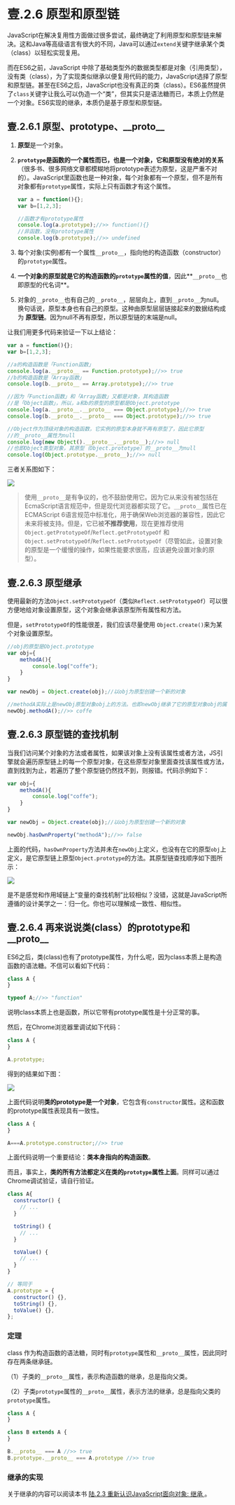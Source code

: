 # 壹.2.6 原型和原型链

JavaScript在解决复用性方面做过很多尝试，最终确定了利用原型和原型链来解决。这和Java等高级语言有很大的不同，Java可以通过`extend`关键字继承某个类（class）以轻松实现复用。

而在ES6之前，JavaScript 中除了基础类型外的数据类型都是对象（引用类型），没有类（class），为了实现类似继承以便复用代码的能力，JavaScript选择了原型和原型链。甚至在ES6之后，JavaScript也没有真正的类（class）。ES6虽然提供了`class`关键字让我么可以伪造一个“类”，但其实只是语法糖而已，本质上仍然是一个对象。ES6实现的继承，本质仍是基于原型和原型链。

## 壹.2.6.1 原型、prototype、\_\_**proto\_\_**

1. **原型**是一个对象。
2. **`prototype`是函数的一个属性而已，也是一个对象，它和原型没有绝对的关系**（很多书、很多网络文章都模糊地将prototype表述为原型，这是严重不对的）。JavaScript里函数也是一种对象，每个对象都有一个原型，但不是所有对象都有`prototype`属性，实际上只有函数才有这个属性。

   ```javascript
   var a = function(){};
   var b=[1,2,3];

   //函数才有prototype属性
   console.log(a.prototype);//>> function(){}
   //非函数，没有prototype属性
   console.log(b.prototype);//>> undefined

   ```

3. 每个对象\(实例\)都有一个属性`__proto__`，指向他的构造函数（constructor）的`prototype`属性。
4. **一个对象的原型就是它的构造函数的`prototype`属性的值**，因此**`__proto__`也即原型的代名词**。
5. 对象的`__proto__`也有自己的`__proto__`，层层向上，直到`__proto__`为null。换句话说，原型本身也有自己的原型。这种由原型层层链接起来的数据结构成为 **原型链**。因为null不再有原型，所以原型链的末端是null。

让我们用更多代码来验证一下以上结论：

```javascript
var a = function(){};
var b=[1,2,3];

//a的构造函数是「Function函数」
console.log(a.__proto__ == Function.prototype);//>> true
//b的构造函数是「Array函数」
console.log(b.__proto__ == Array.prototype);//>> true

//因为「Function函数」和「Array函数」又都是对象，其构造函数
//是「Object函数」，所以，a和b的原型的原型都是Object.prototype
console.log(a.__proto__.__proto__ === Object.prototype);//>> true
console.log(b.__proto__.__proto__ === Object.prototype);//>> true

//Object作为顶级对象的构造函数，它实例的原型本身就不再有原型了，因此它原型
//的__proto__属性为null
console.log(new Object().__proto__.__proto__);//>> null
//也即Object类型对象，其原型（Object.prototype）的__proto__为null
console.log(Object.prototype.__proto__);//>> null
```

三者关系图如下：

![](../.gitbook/assets/image%20%288%29.png)

> 使用`__proto__`是有争议的，也不鼓励使用它。因为它从来没有被包括在EcmaScript语言规范中，但是现代浏览器都实现了它。`__proto__`属性已在ECMAScript 6语言规范中标准化，用于确保Web浏览器的兼容性，因此它未来将被支持。但是，它已被**不推荐使用**，现在更推荐使用`Object.getPrototypeOf`/`Reflect.getPrototypeOf` 和`Object.setPrototypeOf`/`Reflect.setPrototypeOf`（尽管如此，设置对象的原型是一个缓慢的操作，如果性能要求很高，应该避免设置对象的原型）。

## 壹.2.6.3 原型继承

使用最新的方法`Object.setPrototypeOf`（类似`Reflect.setPrototypeOf`）可以很方便地给对象设置原型，这个对象会继承该原型所有属性和方法。

但是，`setPrototypeOf`的性能很差，我们应该尽量使用 `Object.create()`来为某个对象设置原型。

```javascript
//obj的原型是Object.prototype
var obj={
    methodA(){
        console.log("coffe");
    }
}

var newObj = Object.create(obj);//以obj为原型创建一个新的对象

//methodA实际上是newObj原型对象obj上的方法。也即newObj继承了它的原型对象obj的属性和方法。
newObj.methodA();//>> coffe
```

## 壹.2.6.3 原型链的查找机制

当我们访问某个对象的方法或者属性，如果该对象上没有该属性或者方法，JS引擎就会遍历原型链上的每一个原型对象，在这些原型对象里面查找该属性或方法，直到找到为止，若遍历了整个原型链仍然找不到，则报错。代码示例如下：

```javascript
var obj={
    methodA(){
        console.log("coffe");
    }
}

var newObj = Object.create(obj);//以obj为原型创建一个新的对象

newObj.hasOwnProperty("methodA");//>> false
```

上面的代码，`hasOwnProperty`方法并未在`newObj`上定义，也没有在它的原型`obj`上定义，是它原型链上原型`Object.prototype`的方法。其原型链查找顺序如下图所示：

![](../.gitbook/assets/image%20%287%29.png)

是不是感觉和作用域链上“变量的查找机制”比较相似？没错，这就是JavaScript所遵循的设计美学之一：归一化。你也可以理解成一致性、相似性。

## 壹.2.6.4 再来说说类\(class）的prototype和\_\_proto\_\_

ES6之后，类\(class\)也有了prototype属性，为什么呢，因为class本质上是构造函数的语法糖。不信可以看如下代码：

```javascript
class A {
}

typeof A;//>> "function"
```

说明class本质上也是函数，所以它带有prototype属性是十分正常的事。

然后，在Chrome浏览器里调试如下代码：

```javascript
class A {
}

A.prototype;
```

得到的结果如下图：

![](../.gitbook/assets/1.2.6.4.1.png)

上面代码说明**类的prototype是一个对象**，它包含有`constructor`属性。这和函数的prototype属性表现具有一致性。

```javascript
class A {
}

A===A.prototype.constructor;//>> true
```

上面代码说明一个重要结论：**类本身指向的构造函数**。

而且，事实上，**类的所有方法都定义在类的`prototype`属性上面**。同样可以通过Chrome调试验证，请自行验证。

```javascript
class A{
  constructor() {
    // ...
  }

  toString() {
    // ...
  }

  toValue() {
    // ...
  }
}

// 等同于
A.prototype = {
  constructor() {},
  toString() {},
  toValue() {},
};
```

### 定理

class 作为构造函数的语法糖，同时有`prototype`属性和`__proto__`属性，因此同时存在两条继承链。

（1）子类的`__proto__`属性，表示构造函数的继承，总是指向父类。

（2）子类`prototype`属性的`__proto__`属性，表示方法的继承，总是指向父类的`prototype`属性。

```javascript
class A {
}

class B extends A {
}

B.__proto__ === A //>> true
B.prototype.__proto__ === A.prototype //>> true
```

### 继承的实现

关于继承的内容可以阅读本书 [陆.2.3 重新认识JavaScript面向对象: 继承 ](../5/5.1.3.md)。


